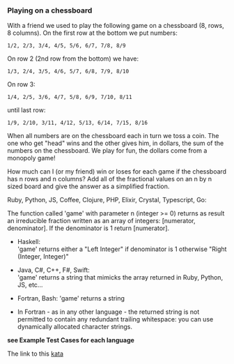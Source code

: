 ### Playing on a chessboard

With a friend we used to play the following game on a chessboard (8, rows, 8 columns). On the first row at the bottom we put numbers:

`1/2, 2/3, 3/4, 4/5, 5/6, 6/7, 7/8, 8/9`

On row 2 (2nd row from the bottom) we have:

`1/3, 2/4, 3/5, 4/6, 5/7, 6/8, 7/9, 8/10`

On row 3:

`1/4, 2/5, 3/6, 4/7, 5/8, 6/9, 7/10, 8/11`

until last row:

`1/9, 2/10, 3/11, 4/12, 5/13, 6/14, 7/15, 8/16`

When all numbers are on the chessboard each in turn we toss a coin. The one who get "head" wins and the other gives him, in dollars, the sum of the numbers on the chessboard. We play for fun, the dollars come from a monopoly game!

How much can I (or my friend) win or loses for each game if the chessboard has n rows and n columns? Add all of the fractional values on an n by n sized board and give the answer as a simplified fraction.

Ruby, Python, JS, Coffee, Clojure, PHP, Elixir, Crystal, Typescript, Go:

The function called 'game' with parameter n (integer >= 0) returns as result an irreducible fraction written as an array of integers: [numerator, denominator]. If the denominator is 1 return [numerator].

* Haskell:  
'game' returns either a "Left Integer" if denominator is 1 otherwise "Right (Integer, Integer)"

* Java, C#, C++, F#, Swift:  
'game' returns a string that mimicks the array returned in Ruby, Python, JS, etc...

* Fortran, Bash: 'game' returns a string  

* In Fortran - as in any other language - the returned string is not permitted to contain any redundant trailing whitespace: you can use dynamically allocated character strings.

**see Example Test Cases for each language**  

The link to this [kata](https://www.codewars.com/kata/playing-on-a-chessboard/java)
